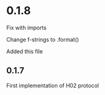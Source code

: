 
0.1.8
=====
Fix with imports

Change f-strings to .format()

Added this file

0.1.7
-----
First implementation of H02 protocol